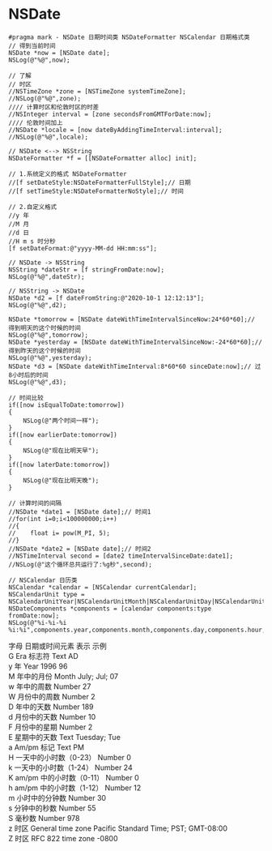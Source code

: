 # NSDate

```objc
#pragma mark - NSDate 日期时间类 NSDateFormatter NSCalendar 日期格式类
// 得到当前时间
NSDate *now = [NSDate date];
NSLog(@"%@",now);

// 了解
// 时区
//NSTimeZone *zone = [NSTimeZone systemTimeZone];
//NSLog(@"%@",zone);
//// 计算时区和伦敦时区的时差
//NSInteger interval = [zone secondsFromGMTForDate:now];
//// 伦敦时间加上
//NSDate *locale = [now dateByAddingTimeInterval:interval];
//NSLog(@"%@",locale);

// NSDate <--> NSString
NSDateFormatter *f = [[NSDateFormatter alloc] init];

// 1.系统定义的格式 NSDateFormatter
//[f setDateStyle:NSDateFormatterFullStyle];// 日期
//[f setTimeStyle:NSDateFormatterNoStyle];// 时间

// 2.自定义格式
//y 年
//M 月
//d 日
//H m s 时分秒
[f setDateFormat:@"yyyy-MM-dd HH:mm:ss"];

// NSDate -> NSString
NSString *dateStr = [f stringFromDate:now];
NSLog(@"%@",dateStr);

// NSString -> NSDate
NSDate *d2 = [f dateFromString:@"2020-10-1 12:12:13"];
NSLog(@"%@",d2);

NSDate *tomorrow = [NSDate dateWithTimeIntervalSinceNow:24*60*60];// 得到明天的这个时候的时间
NSLog(@"%@",tomorrow);
NSDate *yesterday = [NSDate dateWithTimeIntervalSinceNow:-24*60*60];// 得到昨天的这个时候的时间
NSLog(@"%@",yesterday);
NSDate *d3 = [NSDate dateWithTimeInterval:8*60*60 sinceDate:now];// 过8小时后的时间
NSLog(@"%@",d3);

// 时间比较
if([now isEqualToDate:tomorrow])
{
    NSLog(@"两个时间一样");
}
if([now earlierDate:tomorrow])
{
    NSLog(@"现在比明天早");
}
if([now laterDate:tomorrow])
{
    NSLog(@"现在比明天晚");
}

// 计算时间的间隔
//NSDate *date1 = [NSDate date];// 时间1
//for(int i=0;i<100000000;i++)
//{
//    float i= pow(M_PI, 5);
//}
//NSDate *date2 = [NSDate date];// 时间2
//NSTimeInterval second = [date2 timeIntervalSinceDate:date1];
//NSLog(@"这个循环总共运行了:%g秒",second);

// NSCalendar 日历类
NSCalendar *calendar = [NSCalendar currentCalendar];
NSCalendarUnit type = NSCalendarUnitYear|NSCalendarUnitMonth|NSCalendarUnitDay|NSCalendarUnitHour|NSCalendarUnitMinute;
NSDateComponents *components = [calendar components:type fromDate:now];
NSLog(@"%i-%i-%i %i:%i",components.year,components.month,components.day,components.hour,components.minute);
```


字母  日期或时间元素    表示     示例       
G     Era   标志符     Text     AD       
y     年     Year     1996 96       
M     年中的月份     Month     July;   Jul; 07       
w     年中的周数     Number     27       
W     月份中的周数        Number     2       
D     年中的天数     Number     189       
d     月份中的天数        Number        10       
F     月份中的星期     Number        2       
E     星期中的天数    Text     Tuesday;   Tue       
a     Am/pm   标记        Text     PM       
H     一天中的小时数（0-23）     Number       0       
k     一天中的小时数（1-24）      Number     24       
K     am/pm   中的小时数（0-11）     Number    0       
h     am/pm   中的小时数（1-12）     Number    12       
m     小时中的分钟数        Number     30       
s     分钟中的秒数         Number     55       
S     毫秒数         Number     978       
z     时区     General   time   zone     Pacific   Standard   Time;   PST;   GMT-08:00       
Z     时区     RFC   822   time   zone     -0800       